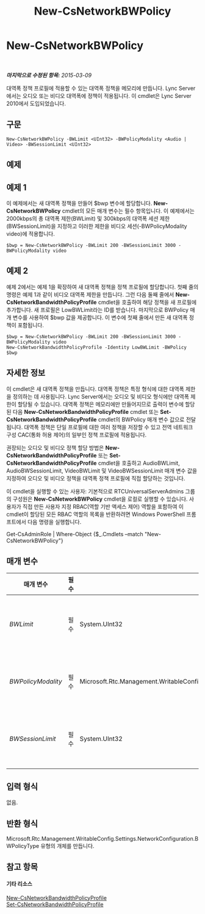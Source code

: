 ﻿---
title: New-CsNetworkBWPolicy
TOCTitle: New-CsNetworkBWPolicy
ms:assetid: bbc91bd1-453c-4ae6-bb77-3b6be9429ed0
ms:mtpsurl: https://technet.microsoft.com/ko-kr/library/Gg412916(v=OCS.15)
ms:contentKeyID: 49304858
ms.date: 08/10/2015
mtps_version: v=OCS.15
ms.translationtype: HT
---

# New-CsNetworkBWPolicy

 

_**마지막으로 수정된 항목:** 2015-03-09_

대역폭 정책 프로필에 적용할 수 있는 대역폭 정책을 메모리에 만듭니다. Lync Server에서는 오디오 또는 비디오 대역폭에 정책이 적용됩니다. 이 cmdlet은 Lync Server 2010에서 도입되었습니다.

## 구문

    New-CsNetworkBWPolicy -BWLimit <UInt32> -BWPolicyModality <Audio | Video> -BWSessionLimit <UInt32>

## 예제

## 예제 1

이 예제에서는 새 대역폭 정책을 만들어 $bwp 변수에 할당합니다. **New-CsNetworkBWPolicy** cmdlet의 모든 매개 변수는 필수 항목입니다. 이 예제에서는 2000kbps의 총 대역폭 제한(BWLimit) 및 300kbps의 대역폭 세션 제한(BWSessionLimit)을 지정하고 이러한 제한을 비디오 세션(-BWPolicyModality video)에 적용합니다.

    $bwp = New-CsNetworkBWPolicy -BWLimit 200 -BWSessionLimit 3000 -BWPolicyModality video

## 예제 2

예제 2에서는 예제 1을 확장하여 새 대역폭 정책을 정책 프로필에 할당합니다. 첫째 줄의 명령은 예제 1과 같이 비디오 대역폭 제한을 만듭니다. 그런 다음 둘째 줄에서 **New-CsNetworkBandwidthPolicyProfile** cmdlet을 호출하여 해당 정책을 새 프로필에 추가합니다. 새 프로필은 LowBWLimit라는 ID를 받습니다. 마지막으로 BWPolicy 매개 변수를 사용하여 $bwp 값을 제공합니다. 이 변수에 첫째 줄에서 만든 새 대역폭 정책이 포함됩니다.

    $bwp = New-CsNetworkBWPolicy -BWLimit 200 -BWSessionLimit 3000 -BWPolicyModality video
    New-CsNetworkBandwidthPolicyProfile -Identity LowBWLimit -BWPolicy $bwp

## 자세한 정보

이 cmdlet은 새 대역폭 정책을 만듭니다. 대역폭 정책은 특정 형식에 대한 대역폭 제한을 정의하는 데 사용됩니다. Lync Server에서는 오디오 및 비디오 형식에만 대역폭 제한이 할당될 수 있습니다. 대역폭 정책은 메모리에만 만들어지므로 출력이 변수에 할당된 다음 **New-CsNetworkBandwidthPolicyProfile** cmdlet 또는 **Set-CsNetworkBandwidthPolicyProfile** cmdlet의 BWPolicy 매개 변수 값으로 전달됩니다. 대역폭 정책은 단일 프로필에 대한 여러 정책을 저장할 수 있고 전역 네트워크 구성 CAC(통화 허용 제어)의 일부인 정책 프로필에 적용됩니다.

권장되는 오디오 및 비디오 정책 할당 방법은 **New-CsNetworkBandwidthPolicyProfile** 또는 **Set-CsNetworkBandwidthPolicyProfile** cmdlet을 호출하고 AudioBWLimit, AudioBWSessionLimit, VideoBWLimit 및 VideoBWSessionLimit 매개 변수 값을 지정하여 오디오 및 비디오 정책을 대역폭 정책 프로필에 직접 할당하는 것입니다.

이 cmdlet을 실행할 수 있는 사용자: 기본적으로 RTCUniversalServerAdmins 그룹의 구성원은 **New-CsNetworkBWPolicy** cmdlet을 로컬로 실행할 수 있습니다. 사용자가 직접 만든 사용자 지정 RBAC(역할 기반 액세스 제어) 역할을 포함하여 이 cmdlet이 할당된 모든 RBAC 역할의 목록을 반환하려면 Windows PowerShell 프롬프트에서 다음 명령을 실행합니다.

Get-CsAdminRole | Where-Object {$\_.Cmdlets –match "New-CsNetworkBWPolicy"}

## 매개 변수


<table>
<colgroup>
<col style="width: 25%" />
<col style="width: 25%" />
<col style="width: 25%" />
<col style="width: 25%" />
</colgroup>
<thead>
<tr class="header">
<th>매개 변수</th>
<th>필수</th>
<th>유형</th>
<th>설명</th>
</tr>
</thead>
<tbody>
<tr class="odd">
<td><p><em>BWLimit</em></p></td>
<td><p>필수</p></td>
<td><p>System.UInt32</p></td>
<td><p>BWPolicyModality 매개 변수에 지정된 유형의 모든 동시 세션에 대한 최대 총 대역폭(kbps)입니다.</p></td>
</tr>
<tr class="even">
<td><p><em>BWPolicyModality</em></p></td>
<td><p>필수</p></td>
<td><p>Microsoft.Rtc.Management.WritableConfig.Settings.NetworkConfiguration.BWPolicyModality</p></td>
<td><p>제한할 대역폭 유형을 결정합니다.</p>
<p>유효한 값: Audio, Video</p></td>
</tr>
<tr class="odd">
<td><p><em>BWSessionLimit</em></p></td>
<td><p>필수</p></td>
<td><p>System.UInt32</p></td>
<td><p>BWPolicyModality 매개 변수에 지정된 유형의 단일 세션에 허용되는 최대 대역폭(kbps)입니다.</p></td>
</tr>
</tbody>
</table>


## 입력 형식

없음.

## 반환 형식

Microsoft.Rtc.Management.WritableConfig.Settings.NetworkConfiguration.BWPolicyType 유형의 개체를 만듭니다.

## 참고 항목

#### 기타 리소스

[New-CsNetworkBandwidthPolicyProfile](new-csnetworkbandwidthpolicyprofile.md)  
[Set-CsNetworkBandwidthPolicyProfile](set-csnetworkbandwidthpolicyprofile.md)

